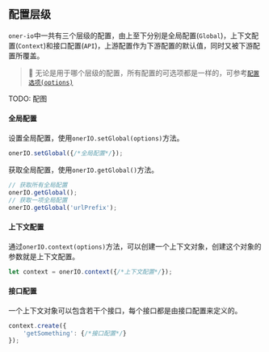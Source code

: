 ## 配置层级

`oner-io`中一共有三个层级的配置，由上至下分别是全局配置(`Global`)，上下文配置(`Context`)和接口配置(`API`)，上游配置作为下游配置的默认值，同时又被下游配置所覆盖。

> 🍻 无论是用于哪个层级的配置，所有配置的可选项都是一样的，可参考[`配置选项(options)`](options.md)

TODO: 配图

#### 全局配置

设置全局配置，使用`onerIO.setGlobal(options)`方法。

```js
onerIO.setGlobal({/*全局配置*/});
```

获取全局配置，使用`onerIO.getGlobal()`方法。

```js
// 获取所有全局配置
onerIO.getGlobal();
// 获取一项全局配置
onerIO.getGlobal('urlPrefix');
```

#### 上下文配置

通过`onerIO.context(options)`方法，可以创建一个上下文对象，创建这个对象的参数就是上下文配置。

```js
let context = onerIO.context({/*上下文配置*/});
```

#### 接口配置

一个上下文对象可以包含若干个接口，每个接口都是由接口配置来定义的。

```js
context.create({
    'getSomething': {/*接口配置*/}
});
```
